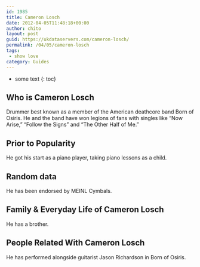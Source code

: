 ```yaml
---
id: 1985
title: Cameron Losch
date: 2012-04-05T11:48:18+00:00
author: chito
layout: post
guid: https://ukdataservers.com/cameron-losch/
permalink: /04/05/cameron-losch
tags:
 - show love
category: Guides
---
```


* some text
{: toc}


## Who is  Cameron Losch
                  
                  
                  
Drummer best known as a member of the American deathcore band Born of Osiris. He and the band have won legions of fans with singles like &#8220;Now Arise,&#8221; &#8220;Follow the Signs&#8221; and &#8220;The Other Half of Me.&#8221;
                  
                
                
                
## Prior to Popularity 
                  
                  
                  
He got his start as a piano player, taking piano lessons as a child.
                  
                
                
                
## Random data 
                  
                  
                  
He has been endorsed by MEINL Cymbals.
                  
                
                
                
## Family & Everyday Life of Cameron Losch
                  
                  
                  
He has a brother.
                  
                
                
                
## People Related With  Cameron Losch
                  
                  
                  
He has performed alongside guitarist Jason Richardson in Born of Osiris.
                  
                
              
            
          
          
          
    
    
  
